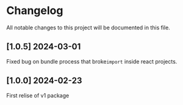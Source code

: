 # Changelog

All notable changes to this project will be documented in this file.

## [1.0.5] 2024-03-01

Fixed bug on bundle process that broke`import` inside react projects.

## [1.0.0] 2024-02-23

First relise of v1 package
